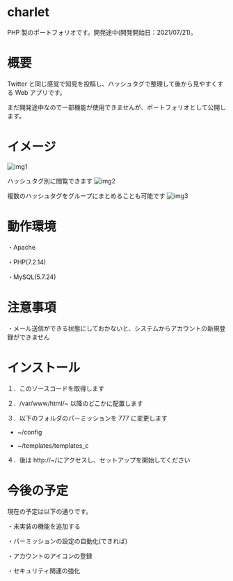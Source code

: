 # charlet

PHP 製のポートフォリオです。開発途中(開発開始日：2021/07/21)。

# 概要

Twitter と同じ感覚で知見を投稿し、ハッシュタグで整理して後から見やすくする Web アプリです。

まだ開発途中なので一部機能が使用できませんが、ポートフォリオとして公開します。

# イメージ

![img1](https://user-images.githubusercontent.com/59781920/130322642-00a2ae4f-6276-4950-a9f0-f509e3f47ce1.PNG)

ハッシュタグ別に閲覧できます
![img2](https://user-images.githubusercontent.com/59781920/126909551-715db2da-4ec1-447d-af3f-3eca91814c90.PNG)

複数のハッシュタグをグループにまとめることも可能です
![img3](https://user-images.githubusercontent.com/59781920/126909555-95df7fab-6783-4d7c-8edd-8ecbd10c460b.PNG)

# 動作環境

・Apache

・PHP(7.2.14)

・MySQL(5.7.24)

# 注意事項

・メール送信ができる状態にしておかないと、システムからアカウントの新規登録ができません

# インストール

１．このソースコードを取得します

２．/var/www/html/~ 以降のどこかに配置します

３．以下のフォルダのパーミッションを 777 に変更します

- ~/config

- ~/templates/templates_c

４．後は http://~/にアクセスし、セットアップを開始してください

# 今後の予定

現在の予定は以下の通りです。

・未実装の機能を追加する

・パーミッションの設定の自動化(できれば)

・アカウントのアイコンの登録

・セキュリティ関連の強化
